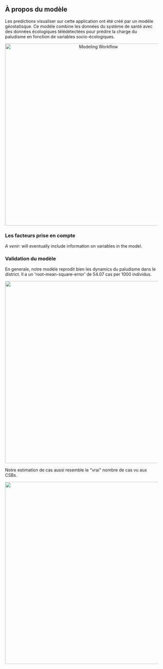 ## À propos du modèle

Les predictions visualiser sur cette application ont été créé par un modèle géostatisque. Ce modèle combine les données du système de santé avec des données écologiques télédétectées pour prédire la charge du paludisme en fonction de variables socio-écologiques.

<p style="text-align:center;"><img src="www/model-workflow.png" alt="Modeling Workflow" width="600px"></p>

### Les facteurs prise en compte

*A venir*: will eventually include information on variables in the model.

### Validation du modèle

En generale, notre modèle reprodit bien les dynamics du paludisme dans le district. Il a un 'root-mean-square-error' de 54.07 cas per 1000 individus. 

<p style="text-align:center;"><img src="www/validation-fkt.png" width="600px"></p>

Notre estimation de cas aussi resemble le "vrai" nombre de cas vu aux CSBs.

<p style="text-align:center;"><img src="www/validation-case.png" width="600px"></p>
